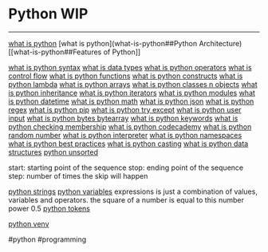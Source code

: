 # Python WIP

---
[what is python](what-is-python.md)
[what is python](what-is-python##Python Architecture)
[[what-is-python##Features of Python]]

[what is python syntax](python-syntax.md)
[what is data types](python-data-types.md)
[what is python operators](python-operators.md)
[what is control flow](python-control-flow.md)
[what is python functions](python-functions.md)
[what is python constructs](python-constructs.md)
[what is python lambda](python-lambda.md)
[what is python arrays](python-arrays.md)
[what is python classes n objects](python-classes-n-objects.md)
[what is python inheritance](python-inheritance.md)
[what is python iterators](python-iterators.md)
[what is python modules](python-modules.md)
[what is python datetime](python-datetime.md)
[what is python math](python-math.md)
[what is python json](python-json.md)
[what is python regex](python-regex.md)
[what is python pip](python-pip.md)
[what is python try except](python-try-except.md)
[what is python user input](python-user-input.md)
[what is python bytes bytearray](python-bytes-bytearray.md)
[what is python keywords](python-keywords.md)
[what is python checking membership](python-checking-membership.md)
[what is python codecademy](python-codecademy.md)
[what is python random number](python-random-number.md)
[what is python interpreter](python-interpreter.md)
[what is python namespaces](python-namespaces.md)
[what is python best practices](python-best-practices.md)
[what is python casting](python-casting.md)
[what is python data structures](python-data-structures.md)
[python unsorted](python-unsorted.md)


start: starting point of the sequence
stop: ending point of the sequence
step: number of times the skip will happen

[python strings](python-strings.md)
[python variables](python-variables.md)
expressions is just a combination of values, variables and operators.
the square of a number is equal to this number power 0.5
[python tokens](python-tokens.md)

[python venv](python-venv.md)

  #python #programming
